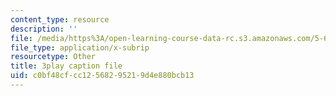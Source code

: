 ```yaml
---
content_type: resource
description: ''
file: /media/https%3A/open-learning-course-data-rc.s3.amazonaws.com/5-60-thermodynamics-kinetics-spring-2008/c0bf48cfcc12568295219d4e880bcb13_dkHcgAzsvAk.vtt
file_type: application/x-subrip
resourcetype: Other
title: 3play caption file
uid: c0bf48cf-cc12-5682-9521-9d4e880bcb13
---
```

